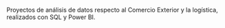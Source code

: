 Proyectos de análisis de datos respecto al Comercio Exterior y la logística, realizados con SQL y Power BI.
